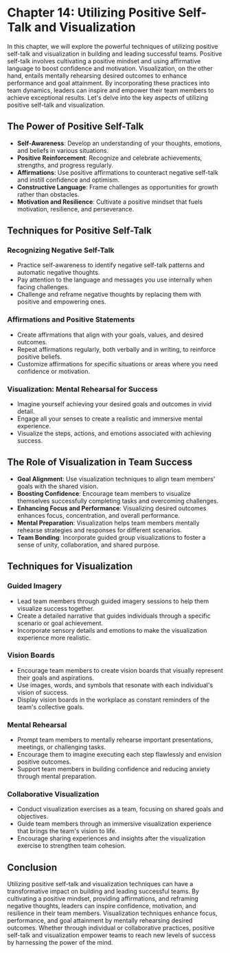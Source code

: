 Chapter 14: Utilizing Positive Self-Talk and Visualization
==========================================================

In this chapter, we will explore the powerful techniques of utilizing positive self-talk and visualization in building and leading successful teams. Positive self-talk involves cultivating a positive mindset and using affirmative language to boost confidence and motivation. Visualization, on the other hand, entails mentally rehearsing desired outcomes to enhance performance and goal attainment. By incorporating these practices into team dynamics, leaders can inspire and empower their team members to achieve exceptional results. Let's delve into the key aspects of utilizing positive self-talk and visualization.

The Power of Positive Self-Talk
-------------------------------

* **Self-Awareness**: Develop an understanding of your thoughts, emotions, and beliefs in various situations.
* **Positive Reinforcement**: Recognize and celebrate achievements, strengths, and progress regularly.
* **Affirmations**: Use positive affirmations to counteract negative self-talk and instill confidence and optimism.
* **Constructive Language**: Frame challenges as opportunities for growth rather than obstacles.
* **Motivation and Resilience**: Cultivate a positive mindset that fuels motivation, resilience, and perseverance.

Techniques for Positive Self-Talk
---------------------------------

### Recognizing Negative Self-Talk

* Practice self-awareness to identify negative self-talk patterns and automatic negative thoughts.
* Pay attention to the language and messages you use internally when facing challenges.
* Challenge and reframe negative thoughts by replacing them with positive and empowering ones.

### Affirmations and Positive Statements

* Create affirmations that align with your goals, values, and desired outcomes.
* Repeat affirmations regularly, both verbally and in writing, to reinforce positive beliefs.
* Customize affirmations for specific situations or areas where you need confidence or motivation.

### Visualization: Mental Rehearsal for Success

* Imagine yourself achieving your desired goals and outcomes in vivid detail.
* Engage all your senses to create a realistic and immersive mental experience.
* Visualize the steps, actions, and emotions associated with achieving success.

The Role of Visualization in Team Success
-----------------------------------------

* **Goal Alignment**: Use visualization techniques to align team members' goals with the shared vision.
* **Boosting Confidence**: Encourage team members to visualize themselves successfully completing tasks and overcoming challenges.
* **Enhancing Focus and Performance**: Visualizing desired outcomes enhances focus, concentration, and overall performance.
* **Mental Preparation**: Visualization helps team members mentally rehearse strategies and responses for different scenarios.
* **Team Bonding**: Incorporate guided group visualizations to foster a sense of unity, collaboration, and shared purpose.

Techniques for Visualization
----------------------------

### Guided Imagery

* Lead team members through guided imagery sessions to help them visualize success together.
* Create a detailed narrative that guides individuals through a specific scenario or goal achievement.
* Incorporate sensory details and emotions to make the visualization experience more realistic.

### Vision Boards

* Encourage team members to create vision boards that visually represent their goals and aspirations.
* Use images, words, and symbols that resonate with each individual's vision of success.
* Display vision boards in the workplace as constant reminders of the team's collective goals.

### Mental Rehearsal

* Prompt team members to mentally rehearse important presentations, meetings, or challenging tasks.
* Encourage them to imagine executing each step flawlessly and envision positive outcomes.
* Support team members in building confidence and reducing anxiety through mental preparation.

### Collaborative Visualization

* Conduct visualization exercises as a team, focusing on shared goals and objectives.
* Guide team members through an immersive visualization experience that brings the team's vision to life.
* Encourage sharing experiences and insights after the visualization exercise to strengthen team cohesion.

Conclusion
----------

Utilizing positive self-talk and visualization techniques can have a transformative impact on building and leading successful teams. By cultivating a positive mindset, providing affirmations, and reframing negative thoughts, leaders can inspire confidence, motivation, and resilience in their team members. Visualization techniques enhance focus, performance, and goal attainment by mentally rehearsing desired outcomes. Whether through individual or collaborative practices, positive self-talk and visualization empower teams to reach new levels of success by harnessing the power of the mind.
